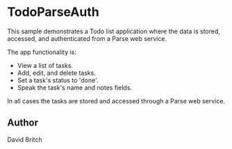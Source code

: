 TodoParseAuth
=============

This sample demonstrates a Todo list application where the data is stored, accessed, and authenticated from a Parse web service.

The app functionality is:

- View a list of tasks.
- Add, edit, and delete tasks.
- Set a task's status to 'done'.
- Speak the task's name and notes fields.

In all cases the tasks are stored and accessed through a Parse web service.

Author
------

David Britch
